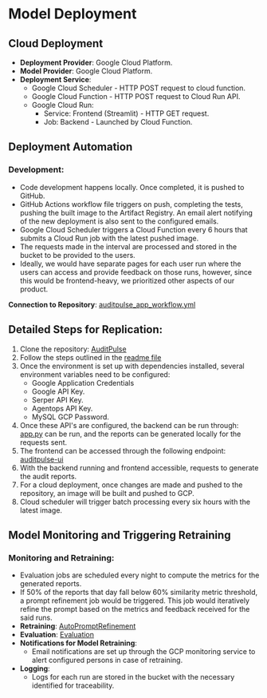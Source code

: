 # Model Deployment

## Cloud Deployment
- **Deployment Provider**: Google Cloud Platform.
- **Model Provider**: Google Cloud Platform.
- **Deployment Service**: 
  - Google Cloud Scheduler - HTTP POST request to cloud function.
  - Google Cloud Function - HTTP POST request to Cloud Run API.
  - Google Cloud Run:
    - Service: Frontend (Streamlit) - HTTP GET request.
    - Job: Backend - Launched by Cloud Function.

## Deployment Automation
### Development:
- Code development happens locally. Once completed, it is pushed to GitHub.
- GitHub Actions workflow file triggers on push, completing the tests, pushing the built image to the Artifact Registry. An email alert notifying of the new deployment is also sent to the configured emails.
- Google Cloud Scheduler triggers a Cloud Function every 6 hours that submits a Cloud Run job with the latest pushed image. 
- The requests made in the interval are processed and stored in the bucket to be provided to the users.
- Ideally, we would have separate pages for each user run where the users can access and provide feedback on those runs, however, since this would be frontend-heavy, we prioritized other aspects of our product.

**Connection to Repository**: [auditpulse_app_workflow.yml](https://github.com/hakeematyab/AuditPulse/blob/master/.github/workflows/auditpulse_app_workflow.yml)

## Detailed Steps for Replication:
1. Clone the repository: [AuditPulse](https://github.com/hakeematyab/AuditPulse)
2. Follow the steps outlined in the [readme file](https://github.com/hakeematyab/AuditPulse/blob/master/ModelPipeline/Backend/README.md)
3. Once the environment is set up with dependencies installed, several environment variables need to be configured:
   - Google Application Credentials
   - Google API Key.
   - Serper API Key.
   - Agentops API Key.
   - MySQL GCP Password.
4. Once these API's are configured, the backend can be run through: [app.py](https://github.com/hakeematyab/AuditPulse/blob/master/ModelPipeline/Backend/src/app.py) can be run, and the reports can be generated locally for the requests sent.
5. The frontend can be accessed through the following endpoint: [auditpulse-ui](https://auditpulse-ui-853525367358.us-central1.run.app)
6. With the backend running and frontend accessible, requests to generate the audit reports.
7. For a cloud deployment, once changes are made and pushed to the repository, an image will be built and pushed to GCP.
8. Cloud scheduler will trigger batch processing every six hours with the latest image.

## Model Monitoring and Triggering Retraining
### Monitoring and Retraining: 
- Evaluation jobs are scheduled every night to compute the metrics for the generated reports.
- If 50% of the reports that day fall below 60% similarity metric threshold, a prompt refinement job would be triggered. This job would iteratively refine the prompt based on the metrics and feedback received for the said runs.
- **Retraining**: [AutoPromptRefinement](https://github.com/hakeematyab/AuditPulse/tree/master/ModelPipeline/AutoPromptRefinement)
- **Evaluation**: [Evaluation](https://github.com/hakeematyab/AuditPulse/tree/master/DataPipeline/Evaluation)
- **Notifications for Model Retraining**:
  - Email notifications are set up through the GCP monitoring service to alert configured persons in case of retraining.
- **Logging**:
  - Logs for each run are stored in the bucket with the necessary identified for traceability.
